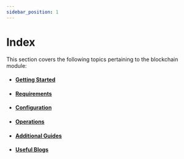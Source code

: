 ```yaml
---
sidebar_position: 1
---
```


# Index

This section covers the following topics pertaining to the blockchain module:

- #### [Getting Started](/guides/blockchain-module/getting-started)

- #### [Requirements](/guides/blockchain-module/requirements)

- #### [Configuration](/guides/blockchain-module/configuration)

- #### [Operations](/guides/blockchain-module/operations)

- #### [Additional Guides](/guides/blockchain-module/additional-guides/coming-soon)

- #### [Useful Blogs](/guides/blockchain-module/useful-blogs/coming-soon)
